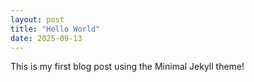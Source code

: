 ```yaml
---
layout: post
title: "Hello World"
date: 2025-09-13
---
```


This is my first blog post using the Minimal Jekyll theme!
